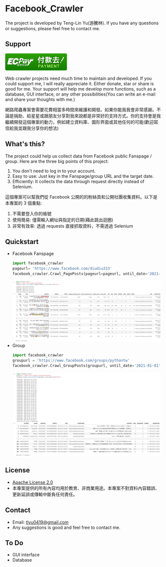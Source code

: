 # Facebook_Crawler
The project is developed by Teng-Lin Yu(游騰林). If you have any questions or suggestions, please feel free to contact me. 

## Support

[![ecgo.png](./images/ecgo.png)](https://payment.ecpay.com.tw/QuickCollect/PayData?GcM4iJGUeCvhY%2fdFqqQ%2bFAyf3uA10KRo%2fqzP4DWtVcw%3d)


Web crawler projects need much time to maintain and developed. If you could support me, I will really appreciate it. Either donate, star or share is good for me. Your support will help me develop more functions, such as a database, GUI interface, or any other possibilities(You can write an e-mail and share your thoughts with me.) 

網路爬蟲專案會需要花費相當多時間來維護和開發。如果你能我我會非常感謝。不論是捐助、給星星或跟朋友分享對我來說都是非常好的支持方式。你的支持會是我繼續開發這個專案的動力，例如建立資料庫、圖形界面或其他任何的可能(歡迎寫信給我並跟我分享你的想法)

## What's this?

The project could help us collect data from Facebook public Fanspage / group. Here are the three big points of this project: 
1. You don't need to log in to your account.
2. Easy to use: Just key in the Fanspage/group URL and the target date. 
3. Efficiently: It collects the data through request directly instead of Selenium.


這個專案可以幫我們從 Facebook 公開的的粉絲頁和公開社團收集資料。以下是本專案的 3 個重點:
1. 不需要登入你的帳號
2. 使用簡易: 僅需輸入網址與指定的日期(藉此跳出迴圈)
3. 非常有效率: 透過 requests 直接抓取資料，不需透過 Selenium
## Quickstart
- Facebook Fanspage 
  ```python
  import facebook_crawler
  pageurl= 'https://www.facebook.com/diudiu333'
  facebook_crawler.Crawl_PagePosts(pageurl=pageurl, until_date='2021-01-01')
  ```
  ![quickstart_fanspage.png](./images/quickstart_fanspage.png)
- Group
  ```python
  import facebook_crawler
  groupurl = 'https://www.facebook.com/groups/pythontw'
  facebook_crawler.Crawl_GroupPosts(groupurl, until_date='2021-01-01')
  ```
  ![quickstart_group.png](./images/quickstart_group.png)
## License
- [Apache License 2.0](./LiCENSE)
- 本專案提供的所有內容均用於教育、非商業用途。本專案不對資料內容錯誤、更新延誤或傳輸中斷負任何責任。

## Contact
- Email: tlyu0419@gmail.com
- Any suggestions is good and feel free to contact me.


## To Do
- GUI interface
- Database

